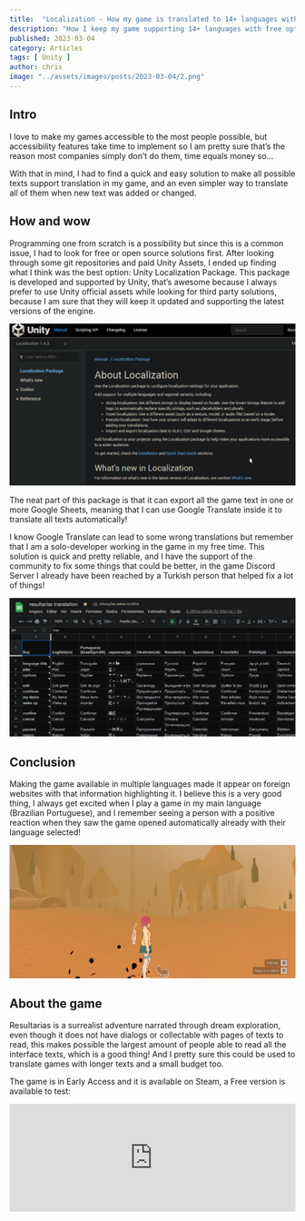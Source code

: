 ```yaml
---
title:  "Localization - How my game is translated to 14+ languages with almost no cost"
description: "How I keep my game supporting 14+ languages with free options and Unity official Localization solution."
published: 2023-03-04
category: Articles
tags: [ Unity ]
author: chris
image: "../assets/images/posts/2023-03-04/2.png"
---
```

## Intro 
I love to make my games accessible to the most people possible, but accessibility features take time to implement so I am pretty sure that’s the reason most companies simply don’t do them, time equals money so...

With that in mind, I had to find a quick and easy solution to make all possible texts support translation in my game, and an even simpler way to translate all of them when new text was added or changed.


## How and wow
Programming one from scratch is a possibility but since this is a common issue, I had to look for free or open source solutions first. After looking through some git repositories and paid Unity Assets, I ended up finding what I think was the best option: Unity Localization Package. This package is developed and supported by Unity, that’s awesome because I always prefer to use Unity official assets while looking for third party solutions, because I am sure that they will keep it updated and supporting the latest versions of the engine.

![Alt text](/assets/images/posts/2023-03-04/1.png)

The neat part of this package is that it can export all the game text in one or more Google Sheets, meaning that I can use Google Translate inside it to translate all texts automatically!

I know Google Translate can lead to some wrong translations but remember that I am a solo-developer working in the game in my free time. This solution is quick and pretty reliable, and I have the support of the community to fix some things that could be better, in the game Discord Server I already have been reached by a Turkish person that helped fix a lot of things!

![Alt text](/assets/images/posts/2023-03-04/2.png)

## Conclusion

Making the game available in multiple languages made it appear on foreign websites with that information highlighting it. I believe this is a very good thing, I always get excited when I play a game in my main language (Brazilian Portuguese), and I remember seeing a person with a positive reaction when they saw the game opened automatically already with their language selected!

![Alt text](/assets/images/posts/2023-03-04/3.png)

## About the game

Resultarias is a surrealist adventure narrated through dream exploration, even though it does not have dialogs or collectable with pages of texts to read, this makes possible the largest amount of people able to read all the interface texts, which is a good thing! And I pretty sure this could be used to translate games with longer texts and a small budget too.

The game is in Early Access and it is available on Steam, a Free version is available to test:
<iframe src="https://store.steampowered.com/widget/2230030" frameborder="0" width="100%" height="190"><a href="https://store.steampowered.com/app/2230030">resultarias on Steam</a></iframe>
